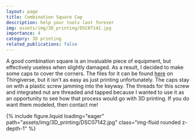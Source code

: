 ```yaml
---
layout: page
title: Combination Square Cap
description: help your tools last forever
img: assets/img/3D_printing/DSC07142.jpg
importance: 4
category: 3D printing
related_publications: false
---
```


A good combination square is an invaluable piece of equipment, but effectively useless when slightly damaged. As a result, I decided to make some caps to cover the corners. The files for it can be found [here](https://www.thingiverse.com/thing:6011380) on Thingiverse, but it isn't as easy as just printing unfortunately. The caps stay on with a plastic screw jamming into the keyway. The threads for this screw and integrated nut are threaded and tapped because I wanted to use it as an opportunity to see how that process would go with 3D printing. If you do want them modeled, then contact me!  

<script src="https://cdn.jsdelivr.net/npm/swiper@11/swiper-element-bundle.min.js"></script>

<swiper-container keyboard="true" navigation="true" pagination="true" pagination-clickable="true" pagination-dynamic-bullets="true" rewind="true">
    <swiper-slide>{% include figure.liquid loading="eager" path="assets/img/3D_printing/DSC07142.jpg" class="img-fluid rounded z-depth-1" %}</swiper-slide>
</swiper-container>
